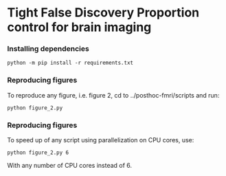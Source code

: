 # Tight False Discovery Proportion control for brain imaging

### Installing dependencies

```
python -m pip install -r requirements.txt
```

### Reproducing figures

To reproduce any figure, i.e. figure 2, cd to ../posthoc-fmri/scripts and run:

```
python figure_2.py
```

### Reproducing figures

To speed up of any script using parallelization on CPU cores, use:

```
python figure_2.py 6
```

With any number of CPU cores instead of 6.
